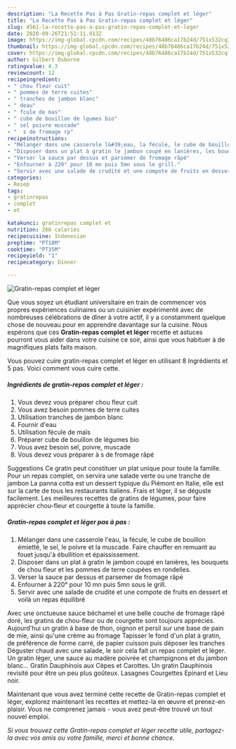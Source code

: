 ```yaml
---
description: "La Recette Pas à Pas Gratin-repas complet et léger"
title: "La Recette Pas à Pas Gratin-repas complet et léger"
slug: 4561-la-recette-pas-a-pas-gratin-repas-complet-et-leger
date: 2020-09-26T21:51:11.913Z
image: https://img-global.cpcdn.com/recipes/48b76486ca17b24d/751x532cq70/gratin-repas-complet-et-leger-photo-principale-de-la-recette.jpg
thumbnail: https://img-global.cpcdn.com/recipes/48b76486ca17b24d/751x532cq70/gratin-repas-complet-et-leger-photo-principale-de-la-recette.jpg
cover: https://img-global.cpcdn.com/recipes/48b76486ca17b24d/751x532cq70/gratin-repas-complet-et-leger-photo-principale-de-la-recette.jpg
author: Gilbert Osborne
ratingvalue: 4.3
reviewcount: 12
recipeingredient:
- " chou fleur cuit"
- " pommes de terre cuites"
- " tranches de jambon blanc"
- " deau"
- " fcule de mas"
- " cube de bouillon de lgumes bio"
- " sel poivre muscade"
- "  s de fromage rp"
recipeinstructions:
- "Mélanger dans une casserole l&#39;eau, la fécule, le cube de bouillon émietté, le sel, le poivre et la muscade. Faire chauffer en remuant au fouet jusqu&#39;à ébullition et épaississement."
- "Disposer dans un plat à gratin le jambon coupé en lanières, les bouquets de chou fleur et les pommes de terre coupées en rondelles."
- "Verser la sauce par dessus et parsemer de fromage râpé"
- "Enfourner à 220° pour 10 mn puis 5mn sous le grill."
- "Servir avec une salade de crudité et une compote de fruits en dessert et voilà un repas équilibré"
categories:
- Resep
tags:
- gratinrepas
- complet
- et

katakunci: gratinrepas complet et 
nutrition: 266 calories
recipecuisine: Indonesian
preptime: "PT18M"
cooktime: "PT35M"
recipeyield: "1"
recipecategory: Dinner

---
```



![Gratin-repas complet et léger](https://img-global.cpcdn.com/recipes/48b76486ca17b24d/751x532cq70/gratin-repas-complet-et-leger-photo-principale-de-la-recette.jpg)

Que vous soyez un étudiant universitaire en train de commencer vos propres expériences culinaires ou un cuisinier expérimenté avec de nombreuses célébrations de dîner à votre actif, il y a constamment quelque chose de nouveau pour en apprendre davantage sur la cuisine. Nous espérons que ces <strong> Gratin-repas complet et léger </strong> recette et astuces pourront vous aider dans votre cuisine ce soir, ainsi que vous habituer à de magnifiques plats faits maison.

<!--inarticleads1-->

Vous pouvez cuire gratin-repas complet et léger en utilisant 8 Ingrédients et 5 pas. Voici comment vous cuire cette.

##### Ingrédients de gratin-repas complet et léger :

1. Vous devez vous préparer  chou fleur cuit
1. Vous avez besoin  pommes de terre cuites
1. Utilisation  tranches de jambon blanc
1. Fournir  d&#39;eau
1. Utilisation  fécule de maïs
1. Préparer  cube de bouillon de légumes bio
1. Vous avez besoin  sel, poivre, muscade
1. Vous devez vous préparer  à s de fromage râpé


Suggestions Ce gratin peut constituer un plat unique pour toute la famille. Pour un repas complet, on servira une salade verte ou une tranche de jambon La panna cotta est un dessert typique du Piémont en Italie, elle est sur la carte de tous les restaurants italiens. Frais et léger, il se déguste facilement. Les meilleures recettes de gratins de légumes, pour faire apprécier chou-fleur et courgette à toute la famille. 

<!--inarticleads2-->

##### Gratin-repas complet et léger pas à pas :

1. Mélanger dans une casserole l&#39;eau, la fécule, le cube de bouillon émietté, le sel, le poivre et la muscade. Faire chauffer en remuant au fouet jusqu&#39;à ébullition et épaississement.
1. Disposer dans un plat à gratin le jambon coupé en lanières, les bouquets de chou fleur et les pommes de terre coupées en rondelles.
1. Verser la sauce par dessus et parsemer de fromage râpé
1. Enfourner à 220° pour 10 mn puis 5mn sous le grill.
1. Servir avec une salade de crudité et une compote de fruits en dessert et voilà un repas équilibré


Avec une onctueuse sauce béchamel et une belle couche de fromage râpé doré, les gratins de chou-fleur ou de courgette sont toujours appréciés. Aujourd&#39;hui un gratin à base de thon, oignon et persil sur une base de pain de mie, ainsi qu&#39;une crème au fromage Tapisser le fond d&#39;un plat à gratin, de préférence de forme carré, de papier cuisson puis déposer les tranches Déguster chaud avec une salade, le soir cela fait un repas complet et léger. Un gratin léger, une sauce au madère poivrée et champignons et du jambon blanc… Gratin Dauphinois aux Cèpes et Carottes. Un gratin Dauphinois revisité pour être un peu plus goûteux. Lasagnes Courgettes Epinard et Lieu noir. 

<!--inarticleads1-->

<p>
Maintenant que vous avez terminé cette recette de Gratin-repas complet et léger, explorez maintenant les recettes et mettez-la en œuvre et prenez-en plaisir. Vous ne comprenez jamais - vous avez peut-être trouvé un tout nouvel emploi.
</p>

<p>
<i>Si vous trouvez cette Gratin-repas complet et léger recette utile, partagez-la avec vos amis ou votre famille, merci et bonne chance.</i>
</p>
